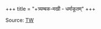 +++
title = "+त्र्यम्बक-मखी - धर्माकूतम्"
+++

Source: [TW](https://archive.org/details/valmiki_ramayana_with_dharmakutam_commentary_of_tryambakarayamakhi_202002/)
